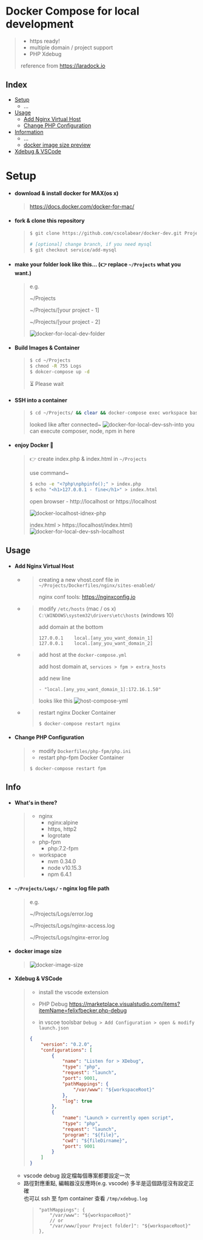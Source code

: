# Docker Compose for local development

> - https ready!
> - multiple domain / project support
> - PHP Xdebug
>
> reference from https://laradock.io

## Index
 - [Setup](#setup)
   - ...
 - [Usage](#usage)
   - [Add Nginx Virtual Host](#add-nginx-virtual-host)
   - [Change PHP Configuration](#change-php-configuration)
 - [Information](#info)
   - ...
   - [docker image size preview](#docker-image-size)
- [Xdebug & VSCode](#xdebug--vscode)

# Setup
- #### download & install docker for MAX(os x)
  > https://docs.docker.com/docker-for-mac/

- #### fork & clone this repository
  >
  >```bash
  >$ git clone https://github.com/cscolabear/docker-dev.git Projects
  >
  > # [optional] change branch, if you need mysql
  > $ git checkout service/add-mysql
  > ```
- #### make your folder look like this... (👉 replace `~/Projects` what you want.)
  > e.g.
  >
  > ~/Projects
  >
  > ~/Projects/[your project - 1]
  >
  > ~/Projects/[your project - 2]
  >
  > ![docker-for-local-dev-folder](https://user-images.githubusercontent.com/4863629/55706301-74162e80-5a13-11e9-98c6-3101c7e406c7.png)

- #### Build Images & Container
  > ```bash
  > $ cd ~/Projects
  > $ chmod -R 755 Logs
  > $ dokcer-compose up -d
  > ```
  >
  > ⏳ Please wait

- #### SSH into a container
  > ```bash
  > $ cd ~/Projects/ && clear && docker-compose exec workspace bash
  > ```
  >
  > looked like after connected~
  > ![docker-for-local-dev-ssh-into](https://user-images.githubusercontent.com/4863629/56189375-60457a80-605a-11e9-9e6d-7a948d339a4c.png)
  > you can execute composer, node, npm in here

- #### enjoy Docker 🐳
  > 👉 create index.php & index.html
  > in `~/Projects`
  >
  > use command~
  >```bash
  > $ echo -e "<?php\nphpinfo();" > index.php
  > $ echo "<h1>127.0.0.1 - fine</h1>" > index.html
  >```
  > open browser - http://localhost or https://localhost
  >
  >![docker-localhost-idnex-php](https://user-images.githubusercontent.com/4863629/58859932-8348ee00-86dd-11e9-998e-a9b83d3ef4b8.png)
  >
  > index.html > https://localhost/index.html)
  >![docker-for-local-dev-ssh-localhost](https://user-images.githubusercontent.com/4863629/58859819-4e3c9b80-86dd-11e9-8411-85553d556e3c.png)


## Usage
- #### Add Nginx Virtual Host
  - > creating a new vhost.conf file in `~/Projects/Dockerfiles/nginx/sites-enabled/`
    >
    > nginx conf tools: https://nginxconfig.io

  - > modify `/etc/hosts` (mac / os x)<br>`C:\WINDOWS\system32\drivers\etc\hosts` (windows 10)
    >
    > add domain at the bottom
    > ```
    > 127.0.0.1    local.[any_you_want_domain_1]
    > 127.0.0.1    local.[any_you_want_domain_2]
    >```

  - > add host at the `docker-compose.yml`
    >
    > add host domain at, `services > fpm > extra_hosts`
    >
    > add new line <br>
    > ```
    > - "local.[any_you_want_domain_1]:172.16.1.50"
    > ```
    >
    > looks like this
    > ![host-compose-yml](https://user-images.githubusercontent.com/4863629/58926136-a37bba00-877c-11e9-8895-67a4f7cb20f8.png)
    >

  - > restart nginx Docker Container
    >```bash
    > $ docker-compose restart nginx
    >```

- #### Change PHP Configuration
  > - modify `Dockerfiles/php-fpm/php.ini`
  > - restart php-fpm Docker Container
  > ```base
  > $ docker-compose restart fpm
  >```

## Info
- #### What's in there?
  > - nginx
  >   - nginx:alpine
  >   - https, http2
  >   - logrotate
  > - php-fpm
  >   - php:7.2-fpm
  > - workspace
  >   - nvm 0.34.0
  >   - node v10.15.3
  >   - npm 6.4.1

- #### `~/Projects/Logs/` - nginx log file path
  > e.g.
  >
  > ~/Projects/Logs/error.log
  >
  > ~/Projects/Logs/nginx-access.log
  >
  > ~/Projects/Logs/nginx-error.log

- #### docker image size
  > ![docker-image-size](https://user-images.githubusercontent.com/4863629/58860143-0d915200-86de-11e9-9b5a-d4cf688a230d.png)



- #### Xdebug & VSCode
  > - install the vscode extension <br>
  > - PHP Debug
  > https://marketplace.visualstudio.com/items?itemName=felixfbecker.php-debug
  >
  > - in vscoe toolsbar `Debug > Add Configuration > open & modify launch.json`
  >
  > ```json
  > {
  >     "version": "0.2.0",
  >     "configurations": [
  >         {
  >             "name": "Listen for > XDebug",
  >             "type": "php",
  >             "request": "launch",
  >             "port": 9001,
  >             "pathMappings": {
  >                 "/var/www": "${workspaceRoot}"
  >             },
  >             "log": true
  >         },
  >         {
  >             "name": "Launch > currently open script",
  >             "type": "php",
  >             "request": "launch",
  >             "program": "${file}",
  >             "cwd": "${fileDirname}",
  >             "port": 9001
  >         }
  >     ]
  > }
  > ```

  - vscode debug 設定檔每個專案都要設定一次<br>
  - 路徑對應重點, 編輯器沒反應時(e.g. vscode) 多半是這個路徑沒有設定正確<br>
    也可以 ssh 至 fpm container 查看 `/tmp/xdebug.log`<br>
    >```
    > "pathMappings": {
    >     "/var/www": "${workspaceRoot}"
    >     // or
    >     "/var/www/[your Project folder]": "${workspaceRoot}"
    > },
    >```